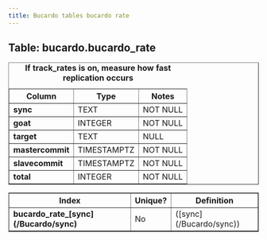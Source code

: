```yaml
---
title: Bucardo tables bucardo rate
---
```



<h2>
Table: bucardo.bucardo_rate

</h2>
<table border="1" cellpadding="3">
<caption>
<b>If track_rates is on, measure how fast replication occurs</b>

</caption>
<tr>
<th>
Column

</th>
<th>
Type

</th>
<th>
Notes

</th>
</tr>
<tr>
<td>
<b>sync</b>

</td>
<td>
TEXT

</td>
<td>
NOT NULL

</td>
</tr>
<tr>
<td>
<b>goat</b>

</td>
<td>
INTEGER

</td>
<td>
NOT NULL

</td>
</tr>
<tr>
<td>
<b>target</b>

</td>
<td>
TEXT

</td>
<td>
NULL

</td>
</tr>
<tr>
<td>
<b>mastercommit</b>

</td>
<td>
TIMESTAMPTZ

</td>
<td>
NOT NULL

</td>
</tr>
<tr>
<td>
<b>slavecommit</b>

</td>
<td>
TIMESTAMPTZ

</td>
<td>
NOT NULL

</td>
</tr>
<tr>
<td>
<b>total</b>

</td>
<td>
INTEGER

</td>
<td>
NOT NULL

</td>
</tr>
</table>
<table border="1" cellpadding="3" style="margin-top: 15px">
<tr>
<th>
Index

</th>
<th>
Unique?

</th>
<th>
Definition

</th>
</tr>
<tr>
<td>
<b>bucardo_rate_[sync](/Bucardo/sync)</b>

</td>
<td>
No

</td>
<td>
([sync](/Bucardo/sync))

</td>
</tr>
</table>
